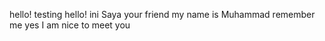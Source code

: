 hello!
testing
hello!
ini Saya
your friend
my name is
Muhammad
remember me
yes I am
nice to meet you